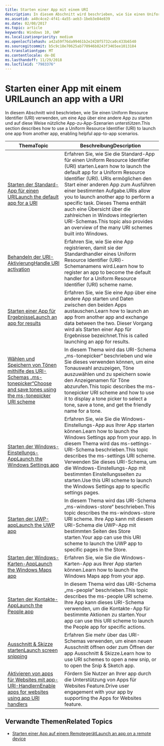 ```yaml
---
title: Starten einer App mit einem URI
description: In diesem Abschnitt wird beschrieben, wie Sie einen Uniform Resource Identifier (URI) verwenden, um eine App über eine andere App zu starten.
ms.assetid: a40c4ce2-4f41-4a55-aeb3-1beb3e84e839
ms.date: 02/08/2017
ms.topic: article
keywords: Windows 10, UWP
ms.localizationpriority: medium
ms.openlocfilehash: a42a59f76da99461b2e2428f5732ca0c433b6540
ms.sourcegitcommit: b5c9c18e70625ab770946b8243f3465ee1013184
ms.translationtype: MT
ms.contentlocale: de-DE
ms.lasthandoff: 11/29/2018
ms.locfileid: "7983376"
---
```

# <a name="launch-an-app-with-a-uri"></a><span data-ttu-id="625fc-104">Starten einer App mit einem URI</span><span class="sxs-lookup"><span data-stu-id="625fc-104">Launch an app with a URI</span></span>

<span data-ttu-id="625fc-105">In diesem Abschnitt wird beschrieben, wie Sie einen Uniform Resource Identifier (URI) verwenden, um eine App über eine andere App zu starten und auf diese Weise nützliche App-zu-App-Szenarien unterstützen.</span><span class="sxs-lookup"><span data-stu-id="625fc-105">This section describes how to use a Uniform Resource Identifier (URI) to launch one app from another app, enabling helpful app-to-app scenarios.</span></span>

| <span data-ttu-id="625fc-106">Thema</span><span class="sxs-lookup"><span data-stu-id="625fc-106">Topic</span></span> | <span data-ttu-id="625fc-107">Beschreibung</span><span class="sxs-lookup"><span data-stu-id="625fc-107">Description</span></span> |
|-------|-------------|
| [<span data-ttu-id="625fc-108">Starten der Standard-App für einen URI</span><span class="sxs-lookup"><span data-stu-id="625fc-108">Launch the default app for a URI</span></span>](launch-default-app.md) | <span data-ttu-id="625fc-109">Erfahren Sie, wie Sie die Standard-App für einen Uniform Resource Identifier (URI) starten.</span><span class="sxs-lookup"><span data-stu-id="625fc-109">Learn how to launch the default app for a Uniform Resource Identifier (URI).</span></span> <span data-ttu-id="625fc-110">URIs ermöglichen den Start einer anderen App zum Ausführen einer bestimmten Aufgabe.</span><span class="sxs-lookup"><span data-stu-id="625fc-110">URIs allow you to launch another app to perform a specific task.</span></span> <span data-ttu-id="625fc-111">Dieses Thema enthält auch eine Übersicht über die zahlreichen in Windows integrierten URI-Schemas.</span><span class="sxs-lookup"><span data-stu-id="625fc-111">This topic also provides an overview of the many URI schemes built into Windows.</span></span> |
| [<span data-ttu-id="625fc-112">Behandeln der URI-Aktivierung</span><span class="sxs-lookup"><span data-stu-id="625fc-112">Handle URI activation</span></span>](handle-uri-activation.md) | <span data-ttu-id="625fc-113">Erfahren Sie, wie Sie eine App registrieren, damit sie der Standardhandler eines Uniform Resource Identifier (URI)-Schemanamens wird.</span><span class="sxs-lookup"><span data-stu-id="625fc-113">Learn how to register an app to become the default handler for a Uniform Resource Identifier (URI) scheme name.</span></span> |
| [<span data-ttu-id="625fc-114">Starten einer App für Ergebnisse</span><span class="sxs-lookup"><span data-stu-id="625fc-114">Launch an app for results</span></span>](how-to-launch-an-app-for-results.md) | <span data-ttu-id="625fc-115">Erfahren Sie, wie Sie eine App über eine andere App starten und Daten zwischen den beiden Apps austauschen.</span><span class="sxs-lookup"><span data-stu-id="625fc-115">Learn how to launch an app from another app and exchange data between the two.</span></span> <span data-ttu-id="625fc-116">Dieser Vorgang wird als Starten einer App für Ergebnisse bezeichnet.</span><span class="sxs-lookup"><span data-stu-id="625fc-116">This is called launching an app for results.</span></span> |
| [<span data-ttu-id="625fc-117">Wählen und Speichern von Tönen mithilfe des URI-Schemas „ms-tonepicker“</span><span class="sxs-lookup"><span data-stu-id="625fc-117">Choose and save tones using the ms-tonepicker URI scheme</span></span>](launch-ringtone-picker.md) | <span data-ttu-id="625fc-118">In diesem Thema wird das URI-Schema „ms-tonepicker“ beschrieben und wie Sie dieses verwenden können, um eine Tonauswahl anzuzeigen, Töne auszuwählen und zu speichern sowie den Anzeigenamen für Töne abzurufen.</span><span class="sxs-lookup"><span data-stu-id="625fc-118">This topic describes the ms-tonepicker URI scheme and how to use it to display a tone picker to select a tone, save a tone, and get the friendly name for a tone.</span></span> |
| [<span data-ttu-id="625fc-119">Starten der Windows-Einstellungs-App</span><span class="sxs-lookup"><span data-stu-id="625fc-119">Launch the Windows Settings app</span></span>](launch-settings-app.md) | <span data-ttu-id="625fc-120">Erfahren Sie, wie Sie die Windows-Einstellungs-App aus Ihrer App starten können.</span><span class="sxs-lookup"><span data-stu-id="625fc-120">Learn how to launch the Windows Settings app from your app.</span></span> <span data-ttu-id="625fc-121">In diesem Thema wird das ms-settings-URI-Schema beschrieben.</span><span class="sxs-lookup"><span data-stu-id="625fc-121">This topic describes the ms-settings URI scheme.</span></span> <span data-ttu-id="625fc-122">Verwenden Sie dieses URI-Schema, um die Windows-Einstellungs-App mit bestimmten Einstellungsseiten zu starten.</span><span class="sxs-lookup"><span data-stu-id="625fc-122">Use this URI scheme to launch the Windows Settings app to specific settings pages.</span></span> |
| [<span data-ttu-id="625fc-123">Starten der UWP-app</span><span class="sxs-lookup"><span data-stu-id="625fc-123">Launch the UWP app</span></span>](launch-store-app.md) | <span data-ttu-id="625fc-124">In diesem Thema wird das URI-Schema „ms-windows-store“ beschrieben.</span><span class="sxs-lookup"><span data-stu-id="625fc-124">This topic describes the ms-windows-store URI scheme.</span></span> <span data-ttu-id="625fc-125">Ihre App kann mit diesem URI-Schema die UWP-App mit bestimmten Seiten des Store starten.</span><span class="sxs-lookup"><span data-stu-id="625fc-125">Your app can use this URI scheme to launch the UWP app to specific pages in the Store.</span></span> |
| [<span data-ttu-id="625fc-126">Starten der Windows-Karten-App</span><span class="sxs-lookup"><span data-stu-id="625fc-126">Launch the Windows Maps app</span></span>](launch-maps-app.md) | <span data-ttu-id="625fc-127">Erfahren Sie, wie Sie die Windows-Karten-App aus Ihrer App starten können.</span><span class="sxs-lookup"><span data-stu-id="625fc-127">Learn how to launch the Windows Maps app from your app.</span></span> |
| [<span data-ttu-id="625fc-128">Starten der Kontakte-App</span><span class="sxs-lookup"><span data-stu-id="625fc-128">Launch the People app</span></span>](launch-people-apps.md) | <span data-ttu-id="625fc-129">In diesem Thema wird das URI-Schema „ms-people“ beschrieben.</span><span class="sxs-lookup"><span data-stu-id="625fc-129">This topic describes the ms-people URI scheme.</span></span> <span data-ttu-id="625fc-130">Ihre App kann dieses URI-Schema verwenden, um die Kontakte-App für bestimmte Aktionen zu starten.</span><span class="sxs-lookup"><span data-stu-id="625fc-130">Your app can use this URI scheme to launch the People app for specific actions.</span></span> |
| [<span data-ttu-id="625fc-131">Ausschnitt & Skizze starten</span><span class="sxs-lookup"><span data-stu-id="625fc-131">Launch screen snipping</span></span>](launch-screen-snipping.md) | <span data-ttu-id="625fc-132">Erfahren Sie mehr über das URI-Schemas verwenden, um einen neuen Ausschnitt öffnen oder zum Öffnen der app Ausschnitt & Skizze.</span><span class="sxs-lookup"><span data-stu-id="625fc-132">Learn how to use URI schemes to open a new snip, or to open the Snip & Sketch app.</span></span> |
| [<span data-ttu-id="625fc-133">Aktivieren von apps für Websites mit app-URI-Handlern</span><span class="sxs-lookup"><span data-stu-id="625fc-133">Enable apps for websites using app URI handlers</span></span>](web-to-app-linking.md) | <span data-ttu-id="625fc-134">Fördern Sie Nutzer an Ihrer app durch die Unterstützung von Apps für Websites Feature.</span><span class="sxs-lookup"><span data-stu-id="625fc-134">Drive user engagement with your app by supporting the Apps for Websites feature.</span></span> |

## <a name="related-topics"></a><span data-ttu-id="625fc-135">Verwandte Themen</span><span class="sxs-lookup"><span data-stu-id="625fc-135">Related Topics</span></span>
* [<span data-ttu-id="625fc-136">Starten einer App auf einem Remotegerät</span><span class="sxs-lookup"><span data-stu-id="625fc-136">Launch an app on a remote device</span></span>](launch-a-remote-app.md)
